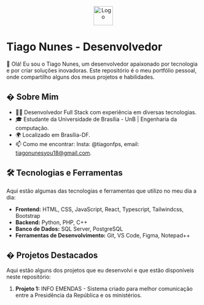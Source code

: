 <p align="center">
  <img src="/public/assests/favicon.ico" width="50" alt="Logo" />
</p>

# Tiago Nunes - Desenvolvedor

👋 Olá! Eu sou o Tiago Nunes, um desenvolvedor apaixonado por tecnologia e por criar soluções inovadoras. Este repositório é o meu portfólio pessoal, onde compartilho alguns dos meus projetos e habilidades.

## � Sobre Mim

- 🧑‍💻 Desenvolvedor Full Stack com experiência em diversas tecnologias.
- 🎓 Estudante da Universidade de Brasília - UnB | Engenharia da computação.
- 🌍 Localizado em Brasília-DF.
- 📫 Como me encontrar: Insta: @tiagonfps, email: tiagonunesyou18@gmail.com.

## 🛠 Tecnologias e Ferramentas

Aqui estão algumas das tecnologias e ferramentas que utilizo no meu dia a dia:

- **Frontend:** HTML, CSS, JavaScript, React, Typescript, Tailwindcss, Bootstrap
- **Backend:** Python, PHP, C++
- **Banco de Dados:** SQL Server, PostgreSQL
- **Ferramentas de Desenvolvimento:** Git, VS Code, Figma, Notepad++

## � Projetos Destacados

Aqui estão alguns dos projetos que eu desenvolvi e que estão disponíveis neste repositório:

1. **Projeto 1:** INFO EMENDAS - Sistema criado para melhor comunicação entre a Presidência da República e os ministérios.